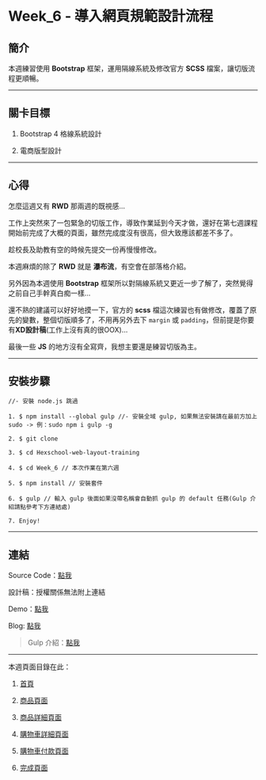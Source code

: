 # Week_6 - 導入網頁規範設計流程

## 簡介

本週練習使用 **Bootstrap** 框架，運用隔線系統及修改官方 **SCSS** 檔案，讓切版流程更順暢。

---

## 關卡目標

1. Bootstrap 4 格線系統設計

2. 電商版型設計

---

## 心得

怎麼這週又有 **RWD** 那兩週的既視感...

工作上突然來了一包緊急的切版工作，導致作業延到今天才做，還好在第七週課程開始前完成了大概的頁面，雖然完成度沒有很高，但大致應該都差不多了。

趁校長及助教有空的時候先提交一份再慢慢修改。

本週麻煩的除了 **RWD** 就是 **瀑布流**，有空會在部落格介紹。

另外因為本週使用 **Bootstrap** 框架所以對隔線系統又更近一步了解了，突然覺得之前自己手幹真白痴一樣...

還不熟的建議可以好好地摸一下，官方的 **scss** 檔這次練習也有做修改，覆蓋了原先的變數，整個切版順多了，不用再另外去下 `margin` 或 `padding`，但前提是你要有**XD設計稿**(工作上沒有真的很OOX)...

最後一些 **JS** 的地方沒有全寫齊，我想主要還是練習切版為主。

---

## 安裝步驟

```
//- 安裝 node.js 跳過

1. $ npm install --global gulp //- 安裝全域 gulp, 如果無法安裝請在最前方加上 sudo -> 例：sudo npm i gulp -g

2. $ git clone 

3. $ cd Hexschool-web-layout-training 

4. $ cd Week_6 // 本次作業在第六週

5. $ npm install // 安裝套件

6. $ gulp // 輸入 gulp 後面如果沒帶名稱會自動抓 gulp 的 default 任務(Gulp 介紹請點參考下方連結處)

7. Enjoy!

```

---

## 連結

Source Code：[點我](https://github.com/RexHung0302/Hexschool-web-layout-training/tree/master/Week_6)

設計稿：授權關係無法附上連結

Demo：[點我](https://rexhung0302.github.io/Hexschool-web-layout-training/Week_6/dist/index.html)

Blog: [點我](https://rexhung0302.github.io/2020/05/24/20200524/#more)

> Gulp 介紹：[點我](https://rexhung0302.github.io/2020/05/06/20200506/#more)

---

本週頁面目錄在此：

1. [首頁](https://rexhung0302.github.io/Hexschool-web-layout-training/Week_6/dist/index.html)

2. [商品頁面](https://rexhung0302.github.io/Hexschool-web-layout-training/Week_6/dist/product.html)

3. [商品詳細頁面](https://rexhung0302.github.io/Hexschool-web-layout-training/Week_6/dist/detail.html)

4. [購物車詳細頁面](https://rexhung0302.github.io/Hexschool-web-layout-training/Week_6/dist/information.html)

5. [購物車付款頁面](https://rexhung0302.github.io/Hexschool-web-layout-training/Week_6/dist/payment.html)

6. [完成頁面](https://rexhung0302.github.io/Hexschool-web-layout-training/Week_6/dist/done.html)
